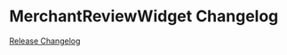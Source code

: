 # MerchantReviewWidget Changelog

[Release Changelog](https://github.com/spryker-demo/merchant-review-widget/releases)
